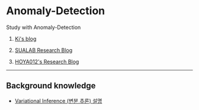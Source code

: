 # Anomaly-Detection

Study with Anomaly-Detection

1. [Ki's blog](https://kh-kim.github.io/)

2. [SUALAB Research Blog](http://research.sualab.com/introduction/review/2020/01/30/anomaly-detection-overview-1.html)

3. [HOYA012's Research Blog](https://hoya012.github.io/blog/anomaly-detection-overview-1/)

---

## Background knowledge

- [Variational Inference (변분 추론) 설명](https://greeksharifa.github.io/bayesian_statistics/2020/07/14/Variational-Inference/)
